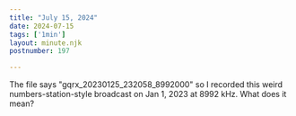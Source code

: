 ```yaml
---
title: "July 15, 2024"
date: 2024-07-15
tags: ['1min']
layout: minute.njk
postnumber: 197

---	
```


The file says "gqrx_20230125_232058_8992000" so I recorded this weird numbers-station-style broadcast on Jan 1, 2023 at 8992 kHz. What does it mean?